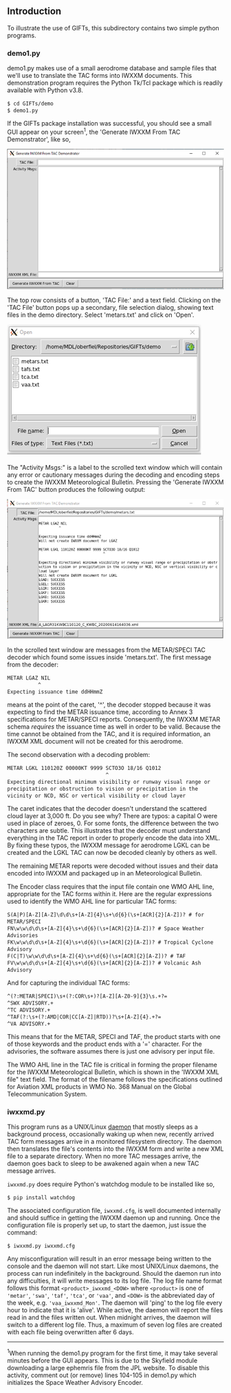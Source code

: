 ## Introduction

To illustrate the use of GIFTs, this subdirectory contains two simple python programs.

### demo1.py
demo1.py makes use of a small aerodrome database and sample files that we'll use to translate the TAC forms into IWXXM documents.  This demonstration program requires the Python Tk/Tcl package which is readily available with Python v3.8. 

    $ cd GIFTs/demo
    $ demo1.py

If the GIFTs package installation was successful, you should see a small GUI appear on your screen<sup>1</sup>, the 'Generate IWXXM From TAC Demonstrator', like so,

![Initial state](images/demo1-1.png)

The top row consists of a button, 'TAC File:' and a text field. Clicking on the 'TAC File' button pops up a secondary, file selection dialog, showing text files in the demo directory.  Select 'metars.txt' and click on 'Open'.

![Metar file selected](images/demo1-2.png)

The "Activity Msgs:" is a label to the scrolled text window which will contain any error or cautionary messages during the decoding and encoding steps to create the IWXXM Meteorological Bulletin.  Pressing the 'Generate IWXXM From TAC' button produces the following output:

![Output from decoder](images/demo1-3.png)

In the scrolled text window are messages from the METAR/SPECI TAC decoder which found some issues inside 'metars.txt'. The first message from the decoder:

    METAR LGAZ NIL
              ^
    Expecting issuance time ddHHmmZ

means at the point of the caret, '^', the decoder stopped because it was expecting to find the METAR issuance time, according to Annex 3 specifications for METAR/SPECI reports.  Consequently, the IWXXM METAR schema *requires* the issuance time as well in order to be valid. Because the time cannot be obtained from the TAC, and it is required information, an IWXXM XML document will not be created for this aerodrome.

The second observation with a decoding problem:

    METAR LGKL 110120Z 00000KT 9999 SCTO3O 18/16 Q1012
                                    ^
    Expecting directional minimum visibility or runway visual range or precipitation or obstruction to vision or precipitation in the vicinity or NCD, NSC or vertical visibility or cloud layer
 
The caret indicates that the decoder doesn't understand the scattered cloud layer at 3,000 ft. Do you see why? There are typos: a capital O were used in place of zeroes, 0.  For some fonts, the difference between the two characters are subtle. This illustrates that the decoder must understand everything in the TAC report in order to properly encode the data into XML. By fixing these typos, the IWXXM message for aerodrome LGKL can be created and the LGKL TAC can now be decoded cleanly by others as well.

The remaining METAR reports were decoded without issues and their data encoded into IWXXM and packaged up in an Meteorological Bulletin.

The Encoder class requires that the input file contain one WMO AHL line, appropriate for the TAC forms within it. Here are the regular expressions used to identify the WMO AHL line for particular TAC forms:

    S(A|P)[A-Z][A-Z]\d\d\s+[A-Z]{4}\s+\d{6}(\s+[ACR]{2}[A-Z])? # for METAR/SPECI
    FN\w\w\d\d\s+[A-Z]{4}\s+\d{6}(\s+[ACR]{2}[A-Z])? # Space Weather Advisories
    FK\w\w\d\d\s+[A-Z]{4}\s+\d{6}(\s+[ACR]{2}[A-Z])? # Tropical Cyclone Advisory
    F(C|T)\w\w\d\d\s+[A-Z]{4}\s+\d{6}(\s+[ACR]{2}[A-Z])? # TAF
    FV\w\w\d\d\s+[A-Z]{4}\s+\d{6}(\s+[ACR]{2}[A-Z])? # Volcanic Ash Advisory
And for capturing the individual TAC forms:

    ^(?:METAR|SPECI)\s+(?:COR\s+)?[A-Z][A-Z0-9]{3}\s.+?=
    ^SWX ADVISORY.+
    ^TC ADVISORY.+
    ^TAF(?:\s+(?:AMD|COR|CC[A-Z]|RTD))?\s+[A-Z]{4}.+?=
    ^VA ADVISORY.+
This means that for the METAR, SPECI and TAF, the product starts with one of those keywords and the product ends with a '=' character.  For the advisories, the software assumes there is just one advisory per input file.

The WMO AHL line in the TAC file is critical in forming the proper filename for the IWXXM Meteorological Bulletin, which is shown in the 'IWXXM XML file" text field.  The format of the filename follows the specifications outlined for Aviation XML products in WMO No. 368 Manual on the Global Telecommunication System.

### iwxxmd.py
This program runs as a UNIX/Linux [daemon](https://en.wikipedia.org/wiki/Daemon_(computing)) that mostly sleeps as a background process, occasionally waking up when new, recently arrived TAC form messages arrive in a monitored filesystem directory. The daemon then translates the file's contents into the IWXXM form and write a new XML file to a separate directory. When no more TAC messages arrive, the daemon goes back to sleep to be awakened again when a new TAC message arrives.

`iwxxmd.py` does require Python's watchdog module to be installed like so,

    $ pip install watchdog

The associated configuration file, `iwxxmd.cfg`, is well documented internally and should suffice in getting the IWXXM daemon up and running. Once the configuration file is properly set up, to start the daemon, just issue the command:

    $ iwxxmd.py iwxxmd.cfg

Any misconfiguration will result in an error message being written to the console and the daemon will not start. Like most UNIX/Linux daemons, the process can run indefinitely in the background. Should the daemon run into any difficulties, it will write messages to its log file.  The log file name format follows this format `<product>_iwxxmd_<DOW>` where `<product>` is one of `'metar'`, `'swa'`, `'taf'`, `'tca'`, or `'vaa'`, and `<DOW>` is the abbreviated day of the week, e.g. `'vaa_iwxxmd_Mon'`. The daemon will 'ping' to the log file every hour to indicate that it is 'alive'. While active, the daemon will report the files read in and the files written out. When midnight arrives, the daemon will switch to a different log file. Thus, a maximum of seven log files are created with each file being overwritten after 6 days.

-------------------
<sup>1</sup>When running the demo1.py program for the first time, it may take several minutes before the GUI appears. This is due to the Skyfield module downloading a large ephemris file from the JPL website. To disable this activity, comment out (or remove) lines 104-105 in demo1.py which initializes the Space Weather Advisory Encoder.
